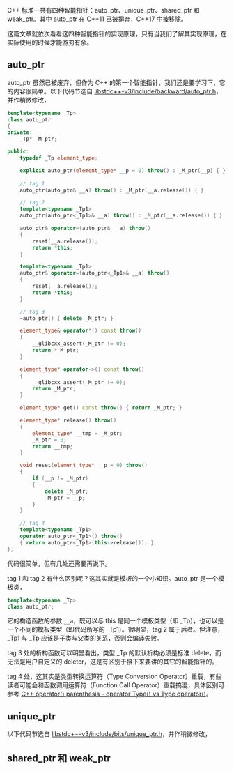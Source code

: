 C++ 标准一共有四种智能指针：auto_ptr、unique_ptr、shared_ptr 和 weak_ptr。其中 auto_ptr 在 C++11 已被摒弃，C++17 中被移除。

这篇文章就依次看看这四种智能指针的实现原理，只有当我们了解其实现原理，在实际使用的时候才能游刃有余。

## auto_ptr

auto_ptr 虽然已被废弃，但作为 C++ 的第一个智能指针，我们还是要学习下，它的内容很简单。以下代码节选自 [libstdc++-v3/include/backward/auto_ptr.h](https://code.woboq.org/gcc/libstdc++-v3/include/backward/auto_ptr.h.html)，并作稍微修改，

```c++
template<typename _Tp>
class auto_ptr
{
private:
    _Tp* _M_ptr;

public:
    typedef _Tp element_type;

    explicit auto_ptr(element_type* __p = 0) throw() : _M_ptr(__p) { }
    
    // tag 1
    auto_ptr(auto_ptr& __a) throw() : _M_ptr(__a.release()) { }

    // tag 2
    template<typename _Tp1>
    auto_ptr(auto_ptr<_Tp1>& __a) throw() : _M_ptr(__a.release()) { }

    auto_ptr& operator=(auto_ptr& __a) throw()
    {
        reset(__a.release());
        return *this;
    }

    template<typename _Tp1>
    auto_ptr& operator=(auto_ptr<_Tp1>& __a) throw()
    {
        reset(__a.release());
        return *this;
    }

    // tag 3
    ~auto_ptr() { delete _M_ptr; }

    element_type& operator*() const throw()
    {
        __glibcxx_assert(_M_ptr != 0);
        return *_M_ptr;
    }

    element_type* operator->() const throw()
    {
        __glibcxx_assert(_M_ptr != 0);
        return _M_ptr;
    }

    element_type* get() const throw() { return _M_ptr; }

    element_type* release() throw()
    {
        element_type* __tmp = _M_ptr;
        _M_ptr = 0;
        return __tmp;
    }

    void reset(element_type* __p = 0) throw()
    {
        if (__p != _M_ptr)
        {
            delete _M_ptr;
            _M_ptr = __p;
        }
    }

    // tag 4
    template<typename _Tp1>
    operator auto_ptr<_Tp1>() throw()
    { return auto_ptr<_Tp1>(this->release()); }
};
```

代码很简单，但有几处还需要再说下。

tag 1 和 tag 2 有什么区别呢？这其实就是模板的一个小知识。auto_ptr 是一个模板类，

```c++
template<typename _Tp>
class auto_ptr;
```

它的构造函数的参数 `__a`，既可以与 this 是同一个模板类型（即 _Tp），也可以是一个不同的模板类型（即代码所写的 _Tp1）。很明显，tag 2 属于后者。但注意， _Tp1 与 _Tp 应该是子类与父类的关系，否则会编译失败。

tag 3 处的析构函数可以明显看出，类型 _Tp 的默认析构必须是标准 delete，而无法是用户自定义的 deleter，这是有区别于接下来要讲的其它的智能指针的。

tag 4 处，这其实是类型转换运算符（Type Conversion Operator）重载，有些读者可能会和函数调用运算符（Function Call Operator）重载搞混，具体区别可参考 [C++ operator() parenthesis - operator Type() vs Type operator()](https://stackoverflow.com/questions/44247797/c-operator-parenthesis-operator-type-vs-type-operator)。

## unique_ptr

以下代码节选自 [libstdc++-v3/include/bits/unique_ptr.h](https://code.woboq.org/gcc/libstdc++-v3/include/bits/unique_ptr.h.html)，并作稍微修改，







## shared_ptr 和 weak_ptr
